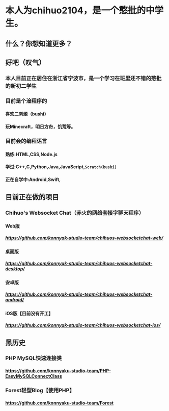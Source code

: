 # 本人为chihuo2104，是一个憨批的中学生。
## 什么？你想知道更多？
## 好吧（叹气）
### 本人目前正在居住在浙江省宁波市，是一个学习在班里还不错的憨批的新初二学生
### 目前是个淦程序的
#### 喜欢二刺螈（bushi）
#### 玩Minecraft，明日方舟，饥荒等。
### 目前会的编程语言
#### 熟练:HTML,CSS,Node.js
#### 学过:C++,C,Python,Java,JavaScript,`Scratch(bushi)`
#### 正在自学中:Android,Swift,
## 目前正在做的项目
### Chihuo's Websocket Chat（赤火的网络套接字聊天程序）
#### Web版
##### https://github.com/konnyak-studio-team/chihuos-websocketchat-web/
#### 桌面版
##### https://github.com/konnyak-studio-team/chihuos-websocketchat-desktop/
#### 安卓版
##### https://github.com/konnyak-studio-team/chihuos-websocketchat-android/
#### iOS版【目前没有开工】
##### https://github.com/konnyak-studio-team/chihuos-websocketchat-ios/
## 黑历史
### PHP MySQL快速连接类
#### https://github.com/konnyaku-studio-team/PHP-EasyMySQLConnectClass
### Forest轻型Blog【使用PHP】
#### https://github.com/konnyaku-studio-team/Forest
